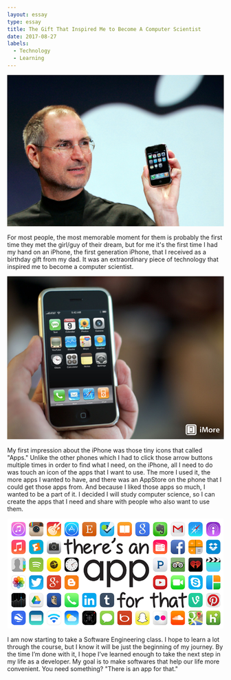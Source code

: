```yaml
---
layout: essay
type: essay
title: The Gift That Inspired Me to Become A Computer Scientist
date: 2017-08-27
labels:
  - Technology
  - Learning
---
```


<img class="ui tiny left circular floated image" src="../images/1stgeniphone.jpg">

For most people, the most memorable moment for them is probably the first time they met the girl/guy of their dream, but for me it's the first time I had my hand on an iPhone, the first generation iPhone, that I received as a birthday gift from my dad. It was an extraordinary piece of technology that inspired me to become a computer scientist.

<img class="ui tiny left circular floated image" src="../images/iphonescreen.jpg">

My first impression about the iPhone was those tiny icons that called "Apps." Unlike the other phones which I had to click those arrow buttons multiple times in order to find what I need, on the iPhone, all I need to do was touch an icon of the apps that I want to use. The more I used it, the more apps I wanted to have, and there was an AppStore on the phone that I could get those apps from. And because I liked those apps so much, I wanted to be a part of it. I decided I will study computer science, so I can create the apps that I need and share with people who also want to use them.

<img class="ui tiny left circular floated image" src="../images/apps.jpg">

I am now starting to take a Software Engineering class. I hope to learn a lot through the course, but I know it will be just the beginning of my journey. By the time I’m done with it, I hope I’ve learned enough to take the next step in my life as a developer. My goal is to make softwares that help our life more convenient. You need something? "There is an app for that."

